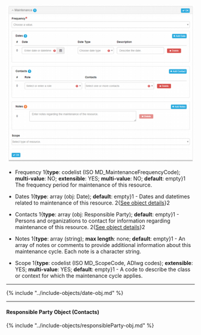![Maintenance Panel](/assets/reference/edit-objects/main/maintenance.png)

* <span class="md-element">Frequency</span> <i class="fa fa-asterisk required" title="Required"> </i> 1{**type**: codelist (ISO MD_MaintenanceFrequencyCode); **multi-value**: NO; **extensible**: YES; **multi-value**: NO; **default**: empty}1  The frequency period for maintenance of this resource.  

* <span class="md-element">Dates</span> 1{**type**: array (obj: <span class="md-panel">Date</span>); **default**: empty}1 - Dates and datetimes related to maintenance of this resource. 2{[See object details](#date-object)}2 
      
* <span class="md-element">Contacts</span> 1{**type**: array (obj: <span class="md-panel">Responsible Party</span>); **default**: empty}1 - Persons and organizations to contact for information regarding maintenance of this resource. 2{[See object details](#responsible-party-object-contacts)}2
      
* <span class="md-element">Notes</span> 1{**type**: array (string); **max length**: none; **default**: empty}1 - An array of notes or comments to provide additional information about this maintenance cycle.  Each note is a character string.

* <span class="md-element">Scope</span> 1{**type**: codelist (ISO MD_ScopeCode, ADIwg codes); **extensible**: YES; **multi-value**: YES; **default**: empty}1 - A code to describe the class or context for which the maintenance cycle applies.

---

{% include "../include-objects/date-obj.md" %}

---

#### Responsible Party Object (Contacts)

{% include "../include-objects/responsibleParty-obj.md" %}
  
  
